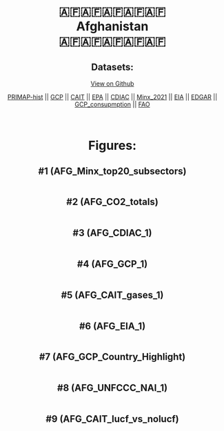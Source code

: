 
<center>
<h1 align="center">
🇦🇫🇦🇫🇦🇫🇦🇫🇦🇫
<br>
Afghanistan
<br>
🇦🇫🇦🇫🇦🇫🇦🇫🇦🇫
</h1>
<h2>Datasets:</h2>
<p><a href="https://github.com/dquintani/GreenhouseData/tree/master/country_data/AFG_Afghanistan/data">View on Github</a>
<br></p><p><a href="data/AFG_PRIMAP-hist.csv">PRIMAP-hist</a> || <a href="data/AFG_GCP.csv">GCP</a> || <a href="data/AFG_CAIT.csv">CAIT</a> || <a href="data/AFG_EPA.csv">EPA</a> || <a href="data/AFG_CDIAC.csv">CDIAC</a> || <a href="data/AFG_Minx_2021.csv">Minx_2021</a> || <a href="data/AFG_EIA.csv">EIA</a> || <a href="data/AFG_EDGAR.csv">EDGAR</a> || <a href="data/AFG_GCP_consupmption.csv">GCP_consupmption</a> || <a href="data/AFG_FAO.csv">FAO</a></p><p><br></p>
<h1>Figures:</h1><h2>#1 (AFG_Minx_top20_subsectors)</h2>
<p><img alt="" src="figures/AFG_Minx_top20_subsectors.png" /></p><h2>#2 (AFG_CO2_totals)</h2>
<p><img alt="" src="figures/AFG_CO2_totals.png" /></p><h2>#3 (AFG_CDIAC_1)</h2>
<p><img alt="" src="figures/AFG_CDIAC_1.png" /></p><h2>#4 (AFG_GCP_1)</h2>
<p><img alt="" src="figures/AFG_GCP_1.png" /></p><h2>#5 (AFG_CAIT_gases_1)</h2>
<p><img alt="" src="figures/AFG_CAIT_gases_1.png" /></p><h2>#6 (AFG_EIA_1)</h2>
<p><img alt="" src="figures/AFG_EIA_1.png" /></p><h2>#7 (AFG_GCP_Country_Highlight)</h2>
<p><img alt="" src="figures/AFG_GCP_Country_Highlight.png" /></p><h2>#8 (AFG_UNFCCC_NAI_1)</h2>
<p><img alt="" src="figures/AFG_UNFCCC_NAI_1.png" /></p><h2>#9 (AFG_CAIT_lucf_vs_nolucf)</h2>
<p><img alt="" src="figures/AFG_CAIT_lucf_vs_nolucf.png" /></p>